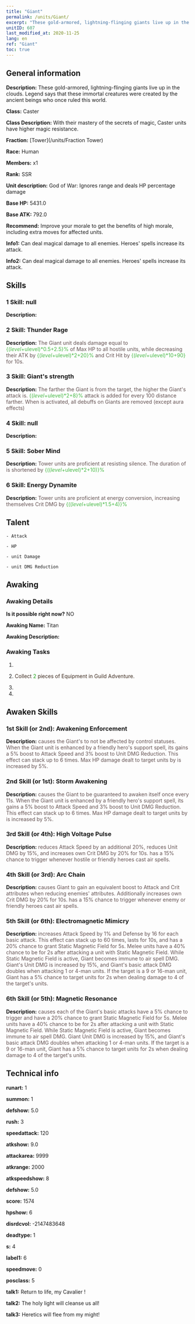 ```yaml
---
title: "Giant"
permalink: /units/Giant/
excerpt: "These gold-armored, lightning-flinging giants live up in the clouds. Legend says that these immortal creatures were created by the ancient beings who once ruled this world."
unitID: 607
last_modified_at: 2020-11-25
lang: en
ref: "Giant"
toc: true
---
```

## General information
 **Description:** These gold-armored, lightning-flinging giants live up in the clouds. Legend says that these immortal creatures were created by the ancient beings who once ruled this world.

 **Class:** Caster

 **Class Description:** With their mastery of the secrets of magic, Caster units have higher magic resistance.

 **Fraction:** [Tower](/units/Fraction Tower)

 **Race:** Human

 **Members:** x1

 **Rank:** SSR

 **Unit description:** God of War: Ignores range and deals HP percentage damage

 **Base HP:** 5431.0

 **Base ATK:** 792.0

 **Recommend:** Improve your morale to get the benefits of high morale, including extra moves for affected units. 

 **Info1:** Can deal magical damage to all enemies. Heroes' spells increase its attack.

 **Info2:** Can deal magical damage to all enemies. Heroes' spells increase its attack.

## Skills
### 1 Skill: null
 **Description:** 

### 2 Skill: Thunder Rage
 **Description:** <span style="color: #645252">The Giant unit deals damage equal to <span style="color: black"><span style="color: #48b946">{($level+$ulevel)*0.5+2.5}%<span style="color: black"><span style="color: #645252"> of Max HP to all hostile units, while decreasing their ATK by <span style="color: black"><span style="color: #48b946">{($level+$ulevel)*2+20}%<span style="color: black"><span style="color: #645252"> and Crit Hit by <span style="color: black"><span style="color: #48b946">{($level+$ulevel)*10+90}<span style="color: black"><span style="color: #645252"> for 10s.<span style="color: black">

### 3 Skill: Giant's strength
 **Description:** <span style="color: #645252">The farther the Giant is from the target, the higher the Giant's attack is. <span style="color: black"><span style="color: #48b946">{($level+$ulevel)*2+8}%<span style="color: black"><span style="color: #645252"> attack is added for every 100 distance farther. When <Magic Awakening> is activated, all debuffs on Giants are removed (except aura effects)<span style="color: black">

### 4 Skill: null
 **Description:** 

### 5 Skill: Sober Mind
 **Description:** <span style="color: #645252">Tower units are proficient at resisting silence. The duration of <silence> is shortened by <span style="color: black"><span style="color: #48b946">{(($level+$ulevel)*2+10)}%<span style="color: black"><span style="color: #645252"><span style="color: black">

### 6 Skill: Energy Dynamite
 **Description:** <span style="color: #645252">Tower units are proficient at energy conversion, increasing themselves Crit DMG by <span style="color: black"><span style="color: #48b946">{(($level+$ulevel)*1.5+4)}%<span style="color: black"><span style="color: #645252"><span style="color: black">

## Talent

    - Attack

    - HP

    - unit Damage

    - unit DMG Reduction

## Awaking
### Awaking Details
 **Is it possible right now?** NO

 **Awaking Name:** Titan

 **Awaking Description:** 

### Awaking Tasks
 1. 

 2. <span style="color: #3c2a1e">Collect <span style="color: black"><span style="color: #1ca216">2<span style="color: black"><span style="color: #3c2a1e"> pieces of Equipment in Guild Adventure.<span style="color: black">

 3. 

 4. 

## Awaken Skills

### 1st Skill (or 2nd): Awakening Enforcement
 **Description:** <span style="color: #48b946"><Magic Awakening><span style="color: black"><span style="color: #645252">causes the Giant's <Magic Awakening> to not be affected by control statuses. When the Giant unit is enhanced by a friendly hero's support spell, its gains a 5% boost to Attack Speed and 3% boost to Unit DMG Reduction. This effect can stack up to 6 times. Max HP damage dealt to target units by <Magic Awakening> is increased by 5%.<span style="color: black">

### 2nd Skill (or 1st): Storm Awakening
 **Description:** <span style="color: #48b946"><Magic Awakening><span style="color: black"><span style="color: #645252">causes the Giant to be guaranteed to awaken itself once every 11s. When the Giant unit is enhanced by a friendly hero's support spell, its gains a 5% boost to Attack Speed and 3% boost to Unit DMG Reduction. This effect can stack up to 6 times. Max HP damage dealt to target units by <Magic Awakening> is increased by 5%.<span style="color: black">

### 3rd Skill (or 4th): High Voltage Pulse
 **Description:** <span style="color: #48b946"><Thunder Rage><span style="color: black"><span style="color: #645252"> reduces Attack Speed by an additional 20%, reduces Unit DMG by 15%, and increases own Crit DMG by 20% for 10s. <Thunder Rage> has a 15% chance to trigger whenever hostile or friendly heroes cast air spells.<span style="color: black">

### 4th Skill (or 3rd): Arc Chain
 **Description:** <span style="color: #48b946"><Thunder Rage><span style="color: black"><span style="color: #645252"> causes Giant to gain an equivalent boost to Attack and Crit attributes when reducing enemies' attributes. Additionally increases own Crit DMG by 20% for 10s. <Thunder Rage> has a 15% chance to trigger whenever enemy or friendly heroes cast air spells.<span style="color: black">

### 5th Skill (or 6th): Electromagnetic Mimicry
 **Description:** <span style="color: #48b946"><Nemesis><span style="color: black"><span style="color: #645252"> increases Attack Speed by 1% and Defense by 16 for each basic attack. This effect can stack up to 60 times, lasts for 10s, and has a 20% chance to grant Static Magnetic Field for 5s. Melee units have a 40% chance to be <stunned> for 2s after attacking a unit with Static Magnetic Field. While Static Magnetic Field is active, Giant becomes immune to air spell DMG. Giant's Unit DMG is increased by 15%, and Giant's basic attack DMG doubles when attacking 1 or 4-man units. If the target is a 9 or 16-man unit, Giant has a 5% chance to <stun> target units for 2s when dealing damage to 4 of the target's units.<span style="color: black">

### 6th Skill (or 5th): Magnetic Resonance
 **Description:** <span style="color: #48b946"><Nemesis><span style="color: black"><span style="color: #645252"> causes each of the Giant's basic attacks have a 5% chance to trigger <Thunder Rage> and have a 20% chance to grant Static Magnetic Field for 5s. Melee units have a 40% chance to be <stunned> for 2s after attacking a unit with Static Magnetic Field. While Static Magnetic Field is active, Giant becomes immune to air spell DMG. Giant Unit DMG is increased by 15%, and Giant's basic attack DMG doubles when attacking 1 or 4-man units. If the target is a 9 or 16-man unit, Giant has a 5% chance to <stun> target units for 2s when dealing damage to 4 of the target's units.<span style="color: black">

## Technical info
 **runart:** 1

 **summon:** 1

 **defshow:** 5.0

 **rush:** 3

 **speedattack:** 120

 **atkshow:** 9.0

 **attackarea:** 9999

 **atkrange:** 2000

 **atkspeedshow:** 8

 **defshow:** 5.0

 **score:** 1574

 **hpshow:** 6

 **disrdcvol:** -2147483648

 **deadtype:** 1

 **s:** 4

 **label1:** 6

 **speedmove:** 0

 **posclass:** 5

 **talk1:** Return to life, my Cavalier !

 **talk2:** The holy light will cleanse us all!

 **talk3:** Heretics will flee from my might!

